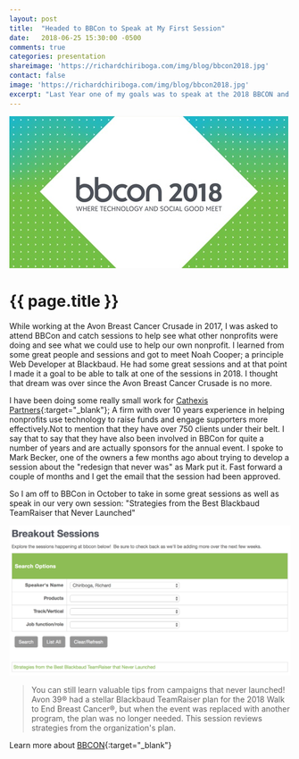 ```yaml
---
layout: post
title:  "Headed to BBCon to Speak at My First Session"
date:   2018-06-25 15:30:00 -0500
comments: true
categories: presentation
shareimage: 'https://richardchiriboga.com/img/blog/bbcon2018.jpg'
contact: false
image: 'https://richardchiriboga.com/img/blog/bbcon2018.jpg'
excerpt: "Last Year one of my goals was to speak at the 2018 BBCON and I spoke it into reality."
---
```

<img src="/img/blog/bbcon2018.jpg" class="img-fluid center-block featured-blog-img" />

# {{ page.title }}

While working at the Avon Breast Cancer Crusade in 2017, I was asked to attend BBCon and catch sessions to help see what other nonprofits were doing and see what we could use to help our own nonprofit. I learned from some great people and sessions and got to meet Noah Cooper; a principle Web Developer at Blackbaud. He had some great sessions and at that point I made it a goal to be able to talk at one of the sessions in 2018. I thought that dream was over since the Avon Breast Cancer Crusade is no more. 

I have been doing some really small work for [Cathexis Partners](http://cathexispartners.com "Cathexis Partners"){:target="_blank"}; A firm with over 10 years experience in helping nonprofits use technology to raise funds and engage supporters more effectively.Not to mention that they have over 750 clients under their belt. I say that to say that they have also been involved in BBCon for quite a number of years and are actually sponsors for the annual event. I spoke to Mark Becker, one of the owners a few months ago about trying to develop a session about the "redesign that never was" as Mark put it. Fast forward a couple of months and I get the email that the session had been approved. 

So I am off to BBCon in October to take in some great sessions as well as speak in our very own session: "Strategies from the Best Blackbaud TeamRaiser that Never Launched"

<img src="/img/blog/chiriboga-speaking-bbcon-2018.png" class="img-responsive center-block featured-blog-img" />

> You can still learn valuable tips from campaigns that never launched! Avon 39® had a stellar Blackbaud TeamRaiser plan for the 2018 Walk to End Breast Cancer®, but when the event was replaced with another program, the plan was no longer needed. This session reviews strategies from the organization's plan.

Learn more about [BBCON](https://bbconference.com "BBCON"){:target="_blank"}